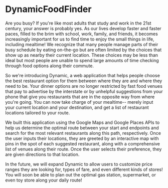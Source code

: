 DynamicFoodFinder
===

Are you busy? If you're like most adults that study and work in the 21st century, your answer is probably yes. As our lives develop faster and faster paces, filled to the brim with school, work, family, and friends, it becomes increasingly important for us to find time to enjoy the small things in life, including mealtime! We recognize that many people manage parts of their busy schedule by eating on-the-go but are often limited by the choices that show up as nearby their current location. These choices may be less than ideal but most people are unable to spend large amounts of time checking through food options along their commute.

So we're introducing Dynamic, a web application that helps people choose the best restaurant option for them between where they are and where they need to be. Your dinner options are no longer restricted by fast food venues that pay to advertise  by the interstate or by unhelpful suggestions from your phone that give you restaurants that are in the opposite way from where you're going. You can now take charge of your mealtime-- merely input your current location and your destination, and get a list of restaurant locations tailored to your route.

We built this application using the Google Maps and Google Places APIs to help us determine the optimal route between your start and endpoints and search for the most relevant restaurants along this path, respectively. Once the user inputs their locations, they are greeted by an interactive map with pins in the spot of each suggested restaurant, along with a comprehensive list of venues along their route. Once the user selects their preference, they are given directions to that location.

In the future, we will expand Dynamic to allow users to customize price ranges they are looking for, types of fare, and even different kinds of stores! You will soon be able to plan out the optimal gas station, supermarket, or even toy store along your daily route! 
